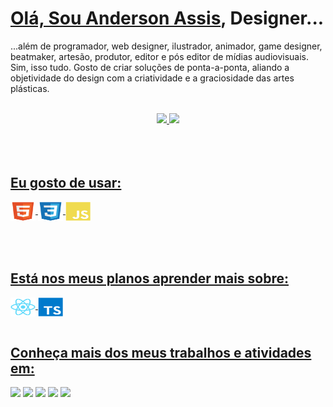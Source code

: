 ### <h1><a href="https://andersonassis.art.br/">Olá, Sou Anderson Assis</a>, Designer...</h1>
...além de programador, web designer, ilustrador, animador, game designer, beatmaker, artesão, produtor, editor e pós editor de mídias audiovisuais. Sim, isso tudo. Gosto de criar soluções de ponta-a-ponta, aliando a objetividade do design com a criatividade e a graciosidade das artes plásticas.
<br/><br/>
<div align="center">
  <a href="https://github.com/andersonassis83">
  <img height="180em" src="https://github-readme-stats.vercel.app/api?username=andersonassis83&show_icons=true&theme=dracula&include_all_commits=true&count_private=true"/>
  <img height="180em" src="https://github-readme-stats.vercel.app/api/top-langs/?username=andersonassis83&layout=compact&langs_count=7&theme=dracula"/>
</div>
<br/><br/>
<div style="display: inline_block"><br>
  <h2>Eu gosto de usar:</h2>
  <img align="center" alt="HTML" height="30" width="40" src="https://raw.githubusercontent.com/devicons/devicon/master/icons/html5/html5-original.svg">
  <img align="center" alt="CSS" height="30" width="40" src="https://raw.githubusercontent.com/devicons/devicon/master/icons/css3/css3-original.svg">
  <img align="center" alt="Javascript" height="30" width="40" src="https://raw.githubusercontent.com/devicons/devicon/master/icons/javascript/javascript-plain.svg">
</div>
<br/><br/>
<div style="display: inline_block"><br>
  <h2>Está nos meus planos aprender mais sobre:</h2>
  <img align="center" alt="React" height="30" width="40" src="https://raw.githubusercontent.com/devicons/devicon/master/icons/react/react-original.svg">
  <img align="center" alt="Typescript" height="30" width="40" src="https://raw.githubusercontent.com/devicons/devicon/master/icons/typescript/typescript-plain.svg">
</div>

<div style="display: inline_block"><br>
  <h2>Conheça mais dos meus trabalhos e atividades em:</h2>  
  <a href="https://www.linkedin.com/in/andersonassis83/"><img src="https://img.shields.io/badge/LinkedIn-0077B5?style=for-the-badge&logo=linkedin&logoColor=white"/></a>
  <a href="https://www.behance.net/assisartdesign"><img src="https://img.shields.io/badge/-Behance-blue?style=for-the-badge&logo=behance&logoColor=white"/></a>
  <a href="https://www.instagram.com/mr.andersonassis/"><img src="https://img.shields.io/badge/Instagram-E4405F?style=for-the-badge&logo=instagram&logoColor=white"/></a>
  <a href="https://br.pinterest.com/andersonassisar/"><img src="https://img.shields.io/badge/Pinterest-%23E60023.svg?&style=for-the-badge&logo=Pinterest&logoColor=white"/></a>
  <a href="https://www.youtube.com/channel/UCWu4TSPLI4_k413PhX6tisg"><img src="https://img.shields.io/badge/YouTube-FF0000?style=for-the-badge&logo=youtube&logoColor=white" target="_blank"></a>   
</div>


